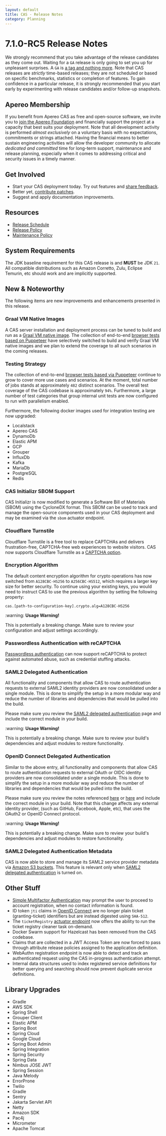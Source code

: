 ```yaml
---
layout: default
title: CAS - Release Notes
category: Planning
---
```


# 7.1.0-RC5 Release Notes

We strongly recommend that you take advantage of the release candidates as they come out. Waiting for a `GA` release is only going to set
you up for unpleasant surprises. A `GA` is [a tag and nothing more](https://apereo.github.io/2017/03/08/the-myth-of-ga-rel/). Note
that CAS releases are *strictly* time-based releases; they are not scheduled or based on specific benchmarks,
statistics or completion of features. To gain confidence in a particular
release, it is strongly recommended that you start early by experimenting with release candidates and/or follow-up snapshots.

## Apereo Membership

If you benefit from Apereo CAS as free and open-source software, we invite you
to [join the Apereo Foundation](https://www.apereo.org/content/apereo-membership)
and financially support the project at a capacity that best suits your deployment. Note that all development activity is performed
*almost exclusively* on a voluntary basis with no expectations, commitments or strings attached. Having the financial means to better
sustain engineering activities will allow the developer community to allocate *dedicated and committed* time for long-term support,
maintenance and release planning, especially when it comes to addressing critical and security issues in a timely manner.

## Get Involved

- Start your CAS deployment today. Try out features and [share feedback](/cas/Mailing-Lists.html).
- Better yet, [contribute patches](/cas/developer/Contributor-Guidelines.html).
- Suggest and apply documentation improvements.

## Resources

- [Release Schedule](https://github.com/apereo/cas/milestones)
- [Release Policy](/cas/developer/Release-Policy.html)
- [Maintenance Policy](/cas/developer/Maintenance-Policy.html)

## System Requirements

The JDK baseline requirement for this CAS release is and **MUST** be JDK `21`. All compatible distributions
such as Amazon Corretto, Zulu, Eclipse Temurin, etc should work and are implicitly supported.

## New & Noteworthy

The following items are new improvements and enhancements presented in this release.

### Graal VM Native Images

A CAS server installation and deployment process can be tuned to build and run
as a [Graal VM native image](../installation/GraalVM-NativeImage-Installation.html).
The collection of end-to-end [browser tests based on Puppeteer](../../developer/Test-Process.html) have selectively switched
to build and verify Graal VM native images and we plan to extend the coverage to all such scenarios in the coming releases.

### Testing Strategy

The collection of end-to-end [browser tests based via Puppeteer](../../developer/Test-Process.html) continue to grow to cover more use cases
and scenarios. At the moment, total number of jobs stands at approximately `482` distinct scenarios. The overall
test coverage of the CAS codebase is approximately `94%`. Furthermore, a large number of test categories that group internal unit tests
are now configured to run with parallelism enabled.
  
Furthermore, the following docker images used for integration testing are now upgraded:

- Localstack
- Apereo CAS
- DynamoDb
- Elastic APM
- GCP
- Grouper
- InfluxDb
- Kafka
- MariaDb
- PostgreSQL
- Redis

### CAS Initializr SBOM Support

CAS Initializr is now modified to generate a Software Bill of Materials (SBOM) using the CycloneDX format. This SBOM can be used to
track and manage the open-source components used in your CAS deployment and may be examined via the `sbom` actuator endpoint.
   
### Cloudflare Turnstile

Cloudflare Turnstile is a free tool to replace CAPTCHAs and delivers frustration-free, CAPTCHA-free web experiences 
to website visitors. CAS now supports Cloudflare Turnstile as a [CAPTCHA option](../integration/Configuring-Google-reCAPTCHA.html).

### Encryption Algorithm

The default content encryption algorithm for crypto operations has now switched from `A128CBC-HS256` to `A256CBC-HS512`, which requires a larger key size for better security.
To continue using your existing keys, you would need to instruct CAS to use the previous algorithm by setting the following property:

```properties
cas.[path-to-configuration-key].crypto.alg=A128CBC-HS256
```

<div class="alert alert-warning">:warning: <strong>Usage Warning!</strong><p>
This is potentially a breaking change. Make sure to review your configuration and adjust settings accordingly.
</p></div>

### Passwordless Authentication with reCAPTCHA

[Passwordless authentication](../authentication/Passwordless-Authentication.html) can now support reCAPTCHA to protect against automated abuse, 
such as credential stuffing attacks.

### SAML2 Delegated Authentication

All functionality and components that allow CAS to route authentication requests to external SAML2 identity providers are now consolidated under a single module.
This is done to simplify the setup in a more modular way and reduce the number of libraries and dependencies that would be pulled into the build.

Please make sure you review the [SAML2 delegated authentication](../integration/Delegate-Authentication-SAML.html) page and include the correct module in your build.

<div class="alert alert-warning">:warning: <strong>Usage Warning!</strong><p>
This is potentially a breaking change. Make sure to review your build's dependencies and adjust modules to restore functionality.
</p></div>

### OpenID Connect Delegated Authentication

Similar to the above entry, all functionality and components that allow CAS to route authentication requests to external OAuth or OIDC identity providers are now consolidated under a single module.
This is done to simplify the setup in a more modular way and reduce the number of libraries and dependencies that would be pulled into the build.

Please make sure you review the notes referenced [here](../integration/Delegate-Authentication-OAuth20.html) or [here](../integration/Delegate-Authentication-Generic-OpenID-Connect.html) 
and include the correct module in your build. Note that this change affects any external identity provider, (such as GitHub, Facebook, Apple, etc), that uses the OAuth2 or OpenID Connect protocol.

<div class="alert alert-warning">:warning: <strong>Usage Warning!</strong><p>
This is potentially a breaking change. Make sure to review your build's dependencies and adjust modules to restore functionality.
</p></div>

### SAML2 Delegated Authentication Metadata

CAS is now able to store and manage its SAML2 service provider metadata via [Amazon S3 buckets](../integration/Delegate-Authentication-SAML-Metadata.html). 
This feature is relevant only when [SAML2 delegated authentication](../integration/Delegate-Authentication-SAML.html) is turned on.

## Other Stuff

- [Simple Multifactor Authentication](../mfa/Simple-Multifactor-Authentication.html) may prompt the user to proceed to account registration, when no contact information is found.
- ID token `jti` claims in [OpenID Connect](../authentication/OIDC-Authentication.html) are no longer plain ticket (granting-ticket) identifiers but are instead digested using `SHA-512`.
- The `ticketRegistry` [actuator endpoint](../ticketing/Configuring-Ticketing-Components.html) now offers the ability to run the ticket registry cleaner task on-demand.
- Docker Swarm support for Hazelcast has been removed from the CAS codebase. 
- Claims that are collected in a JWT Access Token are now forced to pass through attribute release policies assigned to the application definition.
- WebAuthn registration endpoint is now able to detect and track an authenticated request using the CAS in-progress authentication attempt. 
- Internal data structures used to index registered service definitions for better querying and searching should now prevent duplicate service definitions.

## Library Upgrades

- Gradle
- AWS SDK
- Spring Shell
- Grouper Client
- Elastic APM
- Spring Boot
- Spring Cloud
- Google Cloud
- Spring Boot Admin
- Spring Integration
- Spring Security
- Spring Data
- Nimbus JOSE JWT
- Spring Session
- Java Melody
- ErrorProne
- Twilio
- Gradle
- Sentry
- Jakarta Servlet API
- Netty
- Amazon SDK
- Pac4j
- Micrometer
- Apache Tomcat
